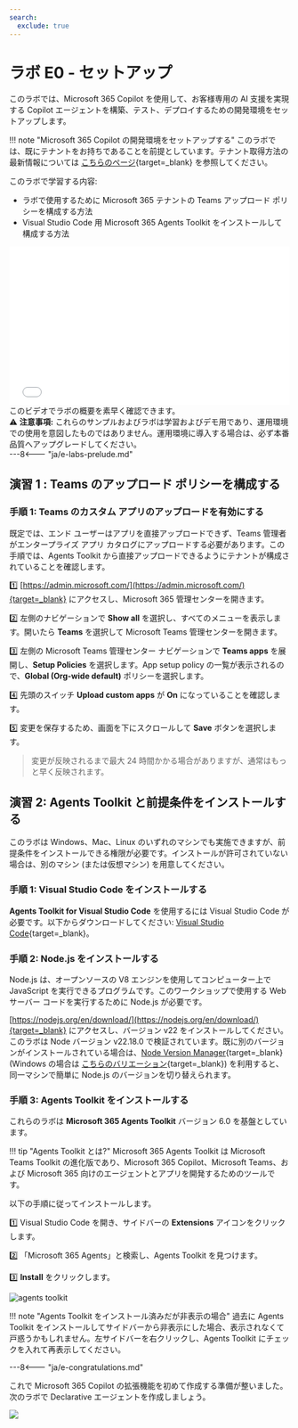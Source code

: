 ```yaml
---
search:
  exclude: true
---
```

# ラボ E0 - セットアップ

このラボでは、Microsoft 365 Copilot を使用して、お客様専用の AI 支援を実現する Copilot エージェントを構築、テスト、デプロイするための開発環境をセットアップします。

!!! note "Microsoft 365 Copilot の開発環境をセットアップする"
    このラボでは、既にテナントをお持ちであることを前提としています。テナント取得方法の最新情報については [こちらのページ](https://learn.microsoft.com/en-us/microsoft-365-copilot/extensibility/prerequisites){target=_blank} を参照してください。

このラボで学習する内容:

- ラボで使用するために Microsoft 365 テナントの Teams アップロード ポリシーを構成する方法
- Visual Studio Code 用 Microsoft 365 Agents Toolkit をインストールして構成する方法


<div class="lab-intro-video">
    <div style="flex: 1; min-width: 0;">
        <iframe  src="//www.youtube.com/embed/VDhRFMH3Qbs" frameborder="0" allowfullscreen style="width: 100%; aspect-ratio: 16/9;">          
        </iframe>
          <div>このビデオでラボの概要を素早く確認できます。</div>
            <div class="disclaimer-box">
            ⚠️ <strong>注意事項:</strong> これらのサンプルおよびラボは学習およびデモ用であり、運用環境での使用を意図したものではありません。運用環境に導入する場合は、必ず本番品質へアップグレードしてください。
        </div>
    </div>
    <div style="flex: 1; min-width: 0;">
  ---8<--- "ja/e-labs-prelude.md"
    </div>
</div>


## 演習 1 : Teams のアップロード ポリシーを構成する

### 手順 1: Teams のカスタム アプリのアップロードを有効にする

既定では、エンド ユーザーはアプリを直接アップロードできず、Teams 管理者がエンタープライズ アプリ カタログにアップロードする必要があります。この手順では、Agents Toolkit から直接アップロードできるようにテナントが構成されていることを確認します。

1️⃣ [https://admin.microsoft.com/](https://admin.microsoft.com/){target=_blank} にアクセスし、Microsoft 365 管理センターを開きます。  

2️⃣ 左側のナビゲーションで **Show all** を選択し、すべてのメニューを表示します。開いたら **Teams** を選択して Microsoft Teams 管理センターを開きます。  

3️⃣ 左側の Microsoft Teams 管理センター ナビゲーションで **Teams apps** を展開し、**Setup Policies** を選択します。App setup policy の一覧が表示されるので、**Global (Org-wide default)** ポリシーを選択します。  

4️⃣ 先頭のスイッチ **Upload custom apps** が **On** になっていることを確認します。  

5️⃣ 変更を保存するため、画面を下にスクロールして **Save** ボタンを選択します。  

> 変更が反映されるまで最大 24 時間かかる場合がありますが、通常はもっと早く反映されます。

<cc-end-step lab="e0" exercise="1" step="1" />

## 演習 2: Agents Toolkit と前提条件をインストールする

このラボは Windows、Mac、Linux のいずれのマシンでも実施できますが、前提条件をインストールできる権限が必要です。インストールが許可されていない場合は、別のマシン (または仮想マシン) を用意してください。

### 手順 1: Visual Studio Code をインストールする

**Agents Toolkit for Visual Studio Code** を使用するには Visual Studio Code が必要です。以下からダウンロードしてください: [Visual Studio Code](https://code.visualstudio.com/download){target=_blank}。

<cc-end-step lab="e0" exercise="2" step="1" />

### 手順 2: Node.js をインストールする

Node.js は、オープンソースの V8 エンジンを使用してコンピューター上で JavaScript を実行できるプログラムです。このワークショップで使用する Web サーバー コードを実行するために Node.js が必要です。

[https://nodejs.org/en/download/](https://nodejs.org/en/download/){target=_blank} にアクセスし、バージョン v22 をインストールしてください。このラボは Node バージョン v22.18.0 で検証されています。既に別のバージョンがインストールされている場合は、[Node Version Manager](https://github.com/nvm-sh/nvm){target=_blank} (Windows の場合は [こちらのバリエーション](https://github.com/coreybutler/nvm-windows){target=_blank}) を利用すると、同一マシンで簡単に Node.js のバージョンを切り替えられます。

<cc-end-step lab="e0" exercise="2" step="2" />

### 手順 3: Agents Toolkit をインストールする

これらのラボは **Microsoft 365 Agents Toolkit** バージョン 6.0 を基盤としています。

!!! tip "Agents Toolkit とは?"
    Microsoft 365 Agents Toolkit は Microsoft Teams Toolkit の進化版であり、Microsoft 365 Copilot、Microsoft Teams、および Microsoft 365 向けのエージェントとアプリを開発するためのツールです。

以下の手順に従ってインストールします。

1️⃣ Visual Studio Code を開き、サイドバーの **Extensions** アイコンをクリックします。  

2️⃣ 「Microsoft 365 Agents」と検索し、Agents Toolkit を見つけます。  

3️⃣ **Install** をクリックします。  

![agents toolkit](../../assets/images/extend-m365-copilot-00/agents-toolkit.png)

!!! note "Agents Toolkit をインストール済みだが非表示の場合"
    過去に Agents Toolkit をインストールしてサイドバーから非表示にした場合、表示されなくて戸惑うかもしれません。左サイドバーを右クリックし、Agents Toolkit にチェックを入れて再表示してください。

<cc-end-step lab="e0" exercise="2" step="3" />


---8<--- "ja/e-congratulations.md"

これで Microsoft 365 Copilot の拡張機能を初めて作成する準備が整いました。次のラボで Declarative エージェントを作成しましょう。 

<cc-next />

<img src="https://m365-visitor-stats.azurewebsites.net/copilot-camp/extend-m365-copilot/00-prerequisites--ja" />